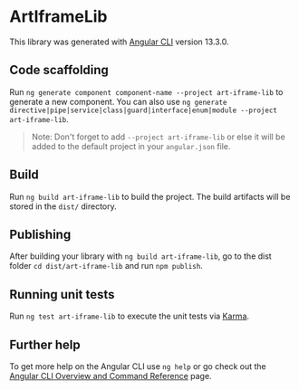 # ArtIframeLib

This library was generated with [Angular CLI](https://github.com/angular/angular-cli) version 13.3.0.

## Code scaffolding

Run `ng generate component component-name --project art-iframe-lib` to generate a new component. You can also use `ng generate directive|pipe|service|class|guard|interface|enum|module --project art-iframe-lib`.
> Note: Don't forget to add `--project art-iframe-lib` or else it will be added to the default project in your `angular.json` file. 

## Build

Run `ng build art-iframe-lib` to build the project. The build artifacts will be stored in the `dist/` directory.

## Publishing

After building your library with `ng build art-iframe-lib`, go to the dist folder `cd dist/art-iframe-lib` and run `npm publish`.

## Running unit tests

Run `ng test art-iframe-lib` to execute the unit tests via [Karma](https://karma-runner.github.io).

## Further help

To get more help on the Angular CLI use `ng help` or go check out the [Angular CLI Overview and Command Reference](https://angular.io/cli) page.
